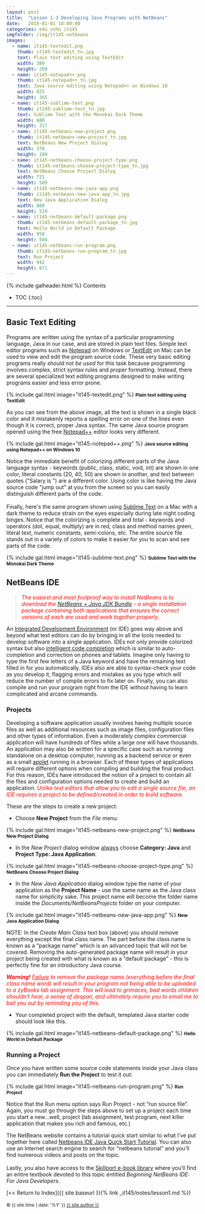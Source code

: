 ```yaml
---
layout: post
title:  "Lesson 1-3 Developing Java Programs with NetBeans"
date:   2018-01-01 18:00:00
categories: edu snhu it145
imgfolder: /img/it145-netbeans
images:
  - name: it145-textedit.png
    thumb: it145-textedit_tn.jpg
    text: Plain text editing using TextEdit
    width: 389
    height: 209
  - name: it145-notepad++.png
    thumb: it145-notepad++_tn.jpg
    text: Java source editing using Notepad++ on Windows 10
    width: 825
    height: 365
  - name: it145-sublime-text.png
    thumb: it145-sublime-text_tn.jpg
    text: Sublime Text with the Monokai Dark Theme
    width: 600
    height: 317
  - name: it145-netbeans-new-project.png
    thumb: it145-netbeans-new-project_tn.jpg
    text: NetBeans New Project Dialog
    width: 378
    height: 109
  - name: it145-netbeans-choose-project-type.png
    thumb: it145-netbeans-choose-project-type_tn.jpg
    text: NetBeans Choose Project Dialog
    width: 721
    height: 509
  - name: it145-netbeans-new-java-app.png
    thumb: it145-netbeans-new-java-app_tn.jpg
    text: New Java Application Dialog
    width: 868
    height: 519
  - name: it145-netbeans-default-package.png
    thumb: it145-netbeans-default-package_tn.jpg
    text: Hello World in Default Package
    width: 958
    height: 504
  - name: it145-netbeans-run-program.png
    thumb: it145-netbeans-run-program_tn.jpg
    text: Run Project
    width: 942
    height: 671
---
```

{% include galheader.html %}
Contents
* TOC
{:toc}
<hr/>

## Basic Text Editing
Programs are written using the syntax of a particular programming language, Java in our case, and are stored in plain text files. Simple text editor programs such as [Notepad](https://en.wikipedia.org/wiki/Microsoft_Notepad) on Windows or [TextEdit](https://en.wikipedia.org/wiki/TextEdit) on Mac can be used to view and edit the program source code. These very basic editing programs really _should not be used_ for this task because programming involves complex, strict syntax rules and proper formatting. Instead, there are several specialized text editing programs designed to make writing programs easier and less error prone.

{% include gal.html image="it145-textedit.png" %}
<span style="font-size: 12px; font-weight: bold;">Plain text editing using TextEdit</span><br/>

As you can see from the above image, all the text is shown in a single black color and it mistakenly reports a spelling error on one of the lines even though it is correct, proper Java syntax. The same Java source program opened using the free <a href="https://en.wikipedia.org/wiki/Notepad%2B%2B" target="_blank" title="Notepad++">Notepad++</a>&nbsp;editor looks very different.

{% include gal.html image="it145-notepad++.png" %}
<span style="font-size: 12px; font-weight: bold;">Java source editing using Notepad++ on Windows 10</span><br/>

Notice the immediate benefit of colorizing different parts of the Java language syntax - keywords (public, class, static, void, int) are shown in one color, literal constants (20, 40, 50) are shown in another, and text between quotes ("Salary is ") are a different color. Using color is like having the Java source code "jump out" at you from the screen so you can easily distinguish different parts of the code.<br><br>Finally, here's the same program shown using <a href="https://en.wikipedia.org/wiki/Sublime_Text" target="_blank" title="Sublime Text">Sublime Text</a> on a Mac with a dark theme to reduce strain on the eyes especially during late night coding binges. Notice that the colorizing is complete and total - keywords and operators (dot, equal, multiply) are in red, class and method names green, literal text, numeric constants, semi-colons, etc. The entire source file stands out in a variety of colors to make it easier for you to scan and see parts of the code.

{% include gal.html image="it145-sublime-text.png" %}
<span style="font-size: 12px; font-weight: bold;">Sublime Text with the Monokai Dark Theme</span>

## NetBeans IDE
> <i style="color: rgb(255, 0, 0);">The easiest and most foolproof way to install NetBeans is to download the [NetBeans + Java JDK Bundle](https://www.oracle.com/technetwork/java/javase/downloads/jdk-netbeans-jsp-3413139-esa.html) - a single installation package containing both applications that ensures the correct versions of each are used and work together properly.</i>

An <a href="https://techterms.com/definition/ide" target="_blank" title="Integrated Development Environment">Integrated Development Environment</a> (or IDE) goes way above and beyond what text editors can do by bringing in all the tools needed to develop software into a single application. IDEs not only provide colorized syntax but also <a href="https://en.wikipedia.org/wiki/Intelligent_code_completion" target="_blank" title="Intelligent Code Completion">intelligent code completion</a>&nbsp;which is similar to auto-completion and correction on phones and tablets. Imagine only having to type the first few letters of a Java keyword and have the remaining text filled in for you automatically. IDEs also are able to syntax-check your code as you develop it, flagging errors and mistakes as you type which will reduce the number of compile errors to fix later on. Finally, you can also compile and run your program right from the IDE without having to learn complicated and arcane commands.

### Projects
Developing a software application usually involves having multiple source files as well as additional resources such as image files, configuration files and other types of information. Even a moderately complex commercial application will have hundreds of files while a large one will have thousands. An application may also be written for a specific case such as running standalone on a desktop computer, running as a backend service or even as a small <a href="https://techterms.com/definition/applet" target="_blank" title="applet">applet</a> running in a browser. Each of these types of applications will require different options when compiling and building the final product. For this reason, IDEs have introduced the notion of a project to contain all the files and configuration options needed to create and build an application. <i style="color: rgb(255, 0, 0);">Unlike text editors that allow you to edit a single source file, an IDE requires a project to be defined/created in order to build software</i>.

<gcb-youtube videoid="http://www.youtube.com/watch?v=XXccdFWUDOs" instanceid="uOtpWCupyPEG"></gcb-youtube>
These are the steps to create a new project:

- Choose <b>New Project</b> from the <i>File</i> menu:<br>

{% include gal.html image="it145-netbeans-new-project.png" %}
<span style="font-size: 12px; font-weight: bold;">NetBeans New Project Dialog</span><br/>

- In the <i>New Project</i> dialog window <u>always</u> choose <b>Category: Java</b> and <b>Project Type: Java Application</b>:

{% include gal.html image="it145-netbeans-choose-project-type.png" %}
<span style="font-size: 12px; font-weight: bold;">NetBeans Choose Project Dialog</span><br/>

- In the <i>New Java Application</i> dialog window type the name of your application as the <b>Project Name</b>&nbsp;- use the same name as the Java class name for simplicity sake. This project name will become the folder name inside the <i>Documents/NetBeansProjects</i> folder on your computer.

{% include gal.html image="it145-netbeans-new-java-app.png" %}
<span style="font-size: 12px; font-weight: bold;">New Java Application Dialog</span><br/>

NOTE: In the <i>Create Main Class</i> text box (above) you should remove everything except the final class name. The part before the class name is known as a “package name” which is an advanced topic that will not be covered. Removing the auto-generated package name will result in your project being created with what is known as a “default package” - this is perfectly fine for an introductory Java course.

<i style="color: rgb(255, 0, 0);"><b>Warning!</b> <u>Failure</u> to remove the package name (everything before the final class name word) will result in your program not being able to be uploaded to a zyBooks lab assignment. This will lead to grimaces, bad words children shouldn't hear, a sense of despair, and ultimately require you to email me to bail you out by reminding you of this.</i>

- Your completed project with the default, templated Java starter code should look like this.

{% include gal.html image="it145-netbeans-default-package.png" %}
<span style="font-size: 12px; font-weight: bold;">Hello World in Default Package</span><br/>

### Running a Project
Once you have written some source code statements inside your Java class you can immediately <b>Run the Project</b>&nbsp;to test it out:

{% include gal.html image="it145-netbeans-run-program.png" %}
<span style="font-size: 12px; font-weight: bold;">Run Project</span><br/>

Notice that the Run menu option says Run Project - not “run source file”. Again, you must go through the steps above to set up a project each time you start a new…well, project (lab assignment, test program, next killer application that makes you rich and famous, etc.)

The NetBeans website contains a tutorial quick start similar to what I’ve put together here called <a href="https://netbeans.org/kb/docs/java/quickstart.html" target="_blank" title="Netbeans IDE Java Quick Start Tutorial">Netbeans IDE Java Quick Start Tutorial</a>. You can also use an Internet search engine to search for “netbeans tutorial” and you’ll find numerous videos and posts on the topic.<br><br>Lastly, you also have access to the <a href="https://snhu.skillport.com/skillportfe/login.action" target="_blank" title="Skillport e-book library">Skillport e-book library</a> where you’ll find an entire textbook devoted to this topic entitled <i>Beginning NetBeans IDE: For Java Developers</i>.

[<< Return to Index]({{ site.baseurl }}{% link _it145/notes/lesson1.md %})<br/>
<br/>
<span><small>&copy; {{ site.time | date: '%Y' }} <a href="/about" class="black">{{ site.author }}</a></small></span>
